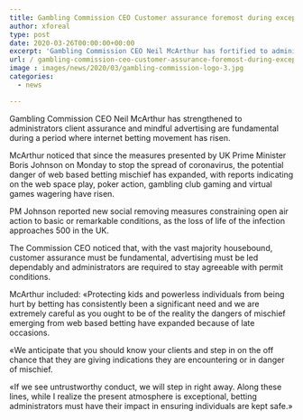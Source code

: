 ```yaml
---
title: Gambling Commission CEO Customer assurance foremost during exceptional period
author: xforeal 
type: post
date: 2020-03-26T00:00:00+00:00
excerpt: 'Gambling Commission CEO Neil McArthur has fortified to administrators client security and capable advertising are basic during a period where web based betting action has risen '
url: / gambling-commission-ceo-customer-assurance-foremost-during-exceptional-period/
image : images/news/2020/03/gambling-commission-logo-3.jpg
categories:
  - news

---
```

Gambling Commission CEO Neil McArthur has strengthened to administrators client assurance and mindful advertising are fundamental during a period where internet betting movement has risen. 

McArthur noticed that since the measures presented by UK Prime Minister Boris Johnson on Monday to stop the spread of coronavirus, the potential danger of web based betting mischief has expanded, with reports indicating on the web space play, poker action, gambling club gaming and virtual games wagering have risen. 

PM Johnson reported new social removing measures constraining open air action to basic or remarkable conditions, as the loss of life of the infection approaches 500 in the UK. 

The Commission CEO noticed that, with the vast majority housebound, customer assurance must be fundamental, advertising must be led dependably and administrators are required to stay agreeable with permit conditions. 

McArthur included: &#171;Protecting kids and powerless individuals from being hurt by betting has consistently been a significant need and we are extremely careful as you ought to be of the reality the dangers of mischief emerging from web based betting have expanded because of late occasions. 

&#171;We anticipate that you should know your clients and step in on the off chance that they are giving indications they are encountering or in danger of mischief. 

&#171;If we see untrustworthy conduct, we will step in right away. Along these lines, while I realize the present atmosphere is exceptional, betting administrators must have their impact in ensuring individuals are kept safe.&#187;